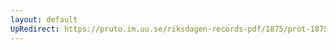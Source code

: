 ```yaml
---
layout: default
UpRedirect: https://pruto.im.uu.se/riksdagen-records-pdf/1875/prot-1875--ak--029/prot-1875--ak--029_048.pdf
---
```

